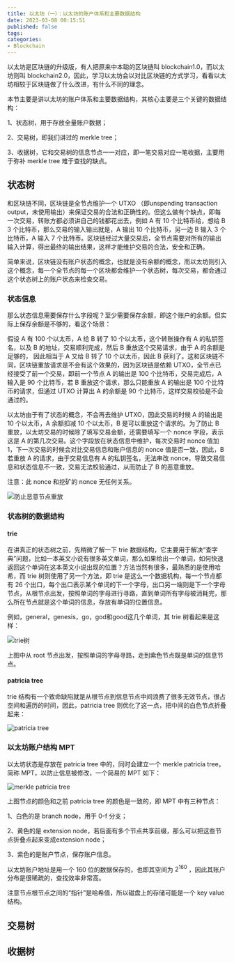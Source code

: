 ```yaml
---
title: 以太坊（一）：以太坊的账户体系和主要数据结构
date: 2023-03-08 00:15:51
published: false
tags:
categories:
- Blockchain
---
```


以太坊是区块链的升级版，有人把原来中本聪的区块链叫 blockchain1.0，而以太坊则叫 blockchain2.0，因此，学习以太坊会以对比区块链的方式学习，看看以太坊相较于区块链做了什么改进，有什么不同的理念。

<!--more-->

本节主要是讲以太坊的账户体系和主要数据结构，其核心主要是三个关键的数据结构：

1、状态树，用于存放全量账户数据；

2、交易树，即我们讲过的 merkle tree；

3、收据树，它和交易树的信息节点一一对应，即一笔交易对应一笔收据，主要用于弥补 merkle tree 难于查找的缺点。



## 状态树

和区块链不同，区块链是全节点维护一个 UTXO （即unspending transaction output，未使用输出）来保证交易的合法和正确性的。但这么做有个缺点，即每一次交易，转账方都必须讲自己的钱都花出去，例如 A 有 10 个比特币给，想给 B 3 个比特币，那么交易的输入输出就是，A 输出 10 个比特币，另一边 B 输入 3 个比特币，A 输入 7 个比特币。区块链经过大量交易后，全节点需要对所有的输出输入计算，得出最终的输出结果，这样才能维护交易的合法，安全和正确。

简单来说，区块链没有账户状态的概念，也就是没有余额的概念，而以太坊则引入这个概念，每一个全节点的每一个区块都会维护一个状态树，每次交易，都会通过这个状态树上的账户状态来检查交易。



### 状态信息

那么状态信息需要保存什么字段呢？至少需要保存余额，即这个账户的余额。但实际上保存余额是不够的，看这个场景：

假设 A 有 100 个以太币，A 给 B 转了 10 个以太币，这个转账操作有 A 的私钥签名，以及 B 的地址，交易顺利完成，然后 B 重放这个交易请求，由于 A 的余额是足够的， 因此相当于 A 又给 B 转了 10 个以太币，因此 B 获利了。这和区块链不同，区块链重放请求是不会有这个效果的，因为区块链是依赖 UTXO，全节点已经接受了前一个交易，即前一个节点 A 的输出是 100 个比特币，交易完成后，A 输入是 90 个比特币，若 B 重放这个请求，那么只能重放 A 的输出是 100 个比特币的请求，但通过 UTXO 计算出 A 的余额是 90 个比特币，这样交易校验是不会通过的。

以太坊由于有了状态的概念，不会再去维护 UTXO，因此交易的时候 A 的输出是 10 个以太币，A 余额扣减 10 个以太币，B 是可以重放这个请求的。为了防止 B 重放，以太坊交易的时候除了填写交易金额，还需要填写一个 nonce 字段，表示这是 A 的第几次交易。这个字段放在状态信息中维护，每次交易时 nonce 值加 1，下一次交易的时候会对比交易信息和账户信息的 nonce 值是否一致，因此，B 若重放 A 的请求，由于交易信息有 A 的私钥签名，无法串改 nonce，导致交易信息和状态信息不一致，交易无法校验通过，从而防止了 B 的恶意重放。

注意：此 nonce 和挖矿的 nonce 无任何关系。

![防止恶意节点重放](https://www.jackhuang.cc/svg/ethreplay-message.svg)



### 状态树的数据结构

#### trie

在讲真正的状态树之前，先稍微了解一下 trie 数据结构，它主要用于解决“查字典”问题，比如一本英文小说有很多英文单词，那么如果给出一个单词，如何快速返回这个单词在这本英文小说出现的位置？方法当然有很多，最熟悉的是使用哈希，而 trie 树则使用了另一个方法，即 trie 是这么一个数据机构，每一个节点都有 26 个出口，每个出口表示某个单词的下一个字母，出口另一端则是下一个字母节点，从根节点出发，按照单词的字母进行寻路，直到单词所有字母被消耗完，那么所在节点就是这个单词的信息，存放有单词的位置信息。

例如，general，genesis，go，god和good这几个单词，其 trie 树看起来是这样：

![trie树](https://www.jackhuang.cc/svg/trie.svg)

上图中从 root 节点出发，按照单词的字母寻路，走到紫色节点既是单词的信息节点。



#### patricia tree

trie 结构有一个致命缺陷就是从根节点到信息节点中间浪费了很多无效节点，很占空间和遍历的时间，因此，patricia tree 则优化了这一点，把中间的白色节点折叠起来：

![patricia tree](https://www.jackhuang.cc/svg/patricia-tree.svg)

### 以太坊账户结构 MPT

以太坊状态是存放在 patricia tree 中的，同时会建立一个 merkle patricia tree，简称 MPT，以防止信息被修改，一个简易的 MPT 如下：

![merkle patricia tree](https://www.jackhuang.cc/svg/ethereum-account-tree.svg)

上图节点的颜色和之前 patricia tree 的颜色是一致的，即 MPT 中有三种节点：

1、白色的是 branch node，用于 0-f 分支；

2、黄色的是 extension node，若后面有多个节点共享前缀，那么可以把这些节点折叠点起来变成extension node；

3、紫色的是账户节点，保存账户信息。

以太坊账户地址是用一个 160 位的数据保存的，也即其空间为  $2^{160}$ ，因此其账户分布是很稀疏的，查找效率非常高。

注意节点根节点之间的“指针”是哈希值，所以磁盘上的存储可能是一个 key value 结构。



## 交易树





## 收据树
